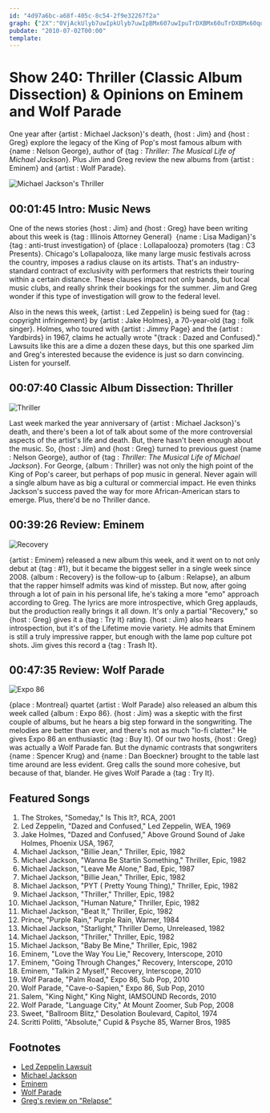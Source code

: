 ```yaml
---
id: "4d97a6bc-a68f-405c-8c54-2f9e32267f2a"
graph: {"2X":"0VjAckUlyb7uwIpkUlyb7uwIpBMx607uwIpuTrDXBMx60uTrDXBMx60qqukJBGc5NBMx60BCCxVBGc5NBGc5NIr6KNCXoEhqqukJKHFd0qqukJ","1TQ":"41zvUBAEp141zvUBQsAM41zvUdhnxe","27B":"BLCAoXtcZJ9aycKBLCAoBLCAoaSOWL97qipX6cfdBHm1GdhnxeBLCAoQBfQC"}
pubdate: "2010-07-02T00:00"
template: 
---
```






# Show 240: Thriller (Classic Album Dissection) & Opinions on Eminem and Wolf Parade

One year after {artist : Michael Jackson}'s death, {host : Jim} and {host : Greg} explore the legacy of the King of Pop's most famous album with {name : Nelson George}, author of {tag : *Thriller: The Musical Life of Michael Jackson*}. Plus Jim and Greg review the new albums from {artist : Eminem} and {artist : Wolf Parade}.

![Michael Jackson's Thriller](https://static.soundopinions.org/images/2010/thriller.jpg)



## 00:01:45 Intro: Music News

One of the news stories {host : Jim} and {host : Greg} have been writing about this week is {tag : Illinois Attorney General}  {name : Lisa Madigan}'s {tag : anti-trust investigation} of {place : Lollapalooza} promoters {tag : C3 Presents}. Chicago's Lollapalooza, like many large music festivals across the country, imposes a radius clause on its artists. That's an industry-standard contract of exclusivity with performers that restricts their touring within a certain distance. These clauses impact not only bands, but local music clubs, and really shrink their bookings for the summer. Jim and Greg wonder if this type of investigation will grow to the federal level.

Also in the news this week, {artist : Led Zeppelin} is being sued for {tag : copyright infringement} by {artist : Jake Holmes}, a 70-year-old {tag : folk singer}. Holmes, who toured with {artist : Jimmy Page} and the {artist : Yardbirds} in 1967, claims he actually wrote "{track : Dazed and Confused}." Lawsuits like this are a dime a dozen these days, but this one sparked Jim and Greg's interested because the evidence is just so darn convincing. Listen for yourself.



## 00:07:40 Classic Album Dissection: Thriller

![Thriller](https://static.soundopinions.org/assets/240/CS0.jpg)

Last week marked the year anniversary of {artist : Michael Jackson}'s death, and there's been a lot of talk about some of the more controversial aspects of the artist's life and death. But, there hasn't been enough about the music. So, {host : Jim} and {host : Greg} turned to previous guest {name : Nelson George}, author of {tag : *Thriller: The Musical Life of Michael Jackson*}. For George, {album : Thriller} was not only the high point of the King of Pop's career, but perhaps of pop music in general. Never again will a single album have as big a cultural or commercial impact. He even thinks Jackson's success paved the way for more African-American stars to emerge. Plus, there'd be no Thriller dance.



## 00:39:26 Review: Eminem

![Recovery](https://static.soundopinions.org/assets/240/1TQ0.jpg)

{artist : Eminem} released a new album this week, and it went on to not only debut at {tag : #1}, but it became the biggest seller in a single week since 2008. {album : Recovery} is the follow-up to {album : Relapse}, an album that the rapper himself admits was kind of misstep. But now, after going through a lot of pain in his personal life, he's taking a more "emo" approach according to Greg. The lyrics are more introspective, which Greg applauds, but the production really brings it all down. It's only a partial "Recovery," so {host : Greg} gives it a {tag : Try It} rating. {host : Jim} also hears introspection, but it's of the Lifetime movie variety. He admits that Eminem is still a truly impressive rapper, but enough with the lame pop culture pot shots. Jim gives this record a {tag : Trash It}.



## 00:47:35 Review: Wolf Parade

![Expo 86](https://static.soundopinions.org/assets/240/27B0.jpg)

{place : Montreal} quartet {artist : Wolf Parade} also released an album this week called {album : Expo 86}. {host : Jim} was a skeptic with the first couple of albums, but he hears a big step forward in the songwriting. The melodies are better than ever, and there's not as much "lo-fi clatter." He gives Expo 86 an enthusiastic {tag : Buy It}. Of our two hosts, {host : Greg} was actually a Wolf Parade fan. But the dynamic contrasts that songwriters {name : Spencer Krug} and {name : Dan Boeckner} brought to the table last time around are less evident. Greg calls the sound more cohesive, but because of that, blander. He gives Wolf Parade a {tag : Try It}.



## Featured Songs

1. The Strokes, "Someday," Is This It?, RCA, 2001
2. Led Zeppelin, "Dazed and Confused," Led Zeppelin, WEA, 1969
3. Jake Holmes, "Dazed and Confused," Above Ground Sound of Jake Holmes, Phoenix USA, 1967,
4. Michael Jackson, "Billie Jean," Thriller, Epic, 1982
5. Michael Jackson, "Wanna Be Startin Something," Thriller, Epic, 1982
6. Michael Jackson, "Leave Me Alone," Bad, Epic, 1987
7. Michael Jackson, "Billie Jean," Thriller, Epic, 1982
8. Michael Jackson, "PYT ( Pretty Young Thing)," Thriller, Epic, 1982
9. Michael Jackson, "Thriller," Thriller, Epic, 1982
10. Michael Jackson, "Human Nature," Thriller, Epic, 1982
11. Michael Jackson, "Beat It," Thriller, Epic, 1982
12. Prince, "Purple Rain," Purple Rain, Warner, 1984
13. Michael Jackson, "Starlight," Thriller Demo, Unreleased, 1982
14. Michael Jackson, "Thriller," Thriller, Epic, 1982
15. Michael Jackson, "Baby Be Mine," Thriller, Epic, 1982
16. Eminem, "Love the Way You Lie," Recovery, Interscope, 2010
17. Eminem, "Going Through Changes," Recovery, Interscope, 2010
18. Eminem, "Talkin 2 Myself," Recovery, Interscope, 2010
19. Wolf Parade, "Palm Road," Expo 86, Sub Pop, 2010
20. Wolf Parade, "Cave-o-Sapien," Expo 86, Sub Pop, 2010
21. Salem, "King Night," King Night, IAMSOUND Records, 2010
22. Wolf Parade, "Language City," At Mount Zoomer, Sub Pop, 2008
23. Sweet, "Ballroom Blitz," Desolation Boulevard, Capitol, 1974
24. Scritti Politti, "Absolute," Cupid & Psyche 85, Warner Bros, 1985



## Footnotes

- [Led Zeppelin Lawsuit](http://www.theguardian.com/music/2010/jun/30/led-zeppelin-sued-dazed-and-confused)
- [Michael Jackson](http://www.michaeljackson.com/)
- [Eminem](http://www.eminem.com/)
- [Wolf Parade](https://www.subpop.com/artists/wolf_parade)
- [Greg's review on "Relapse"](http://articles.chicagotribune.com/2009-05-17/news/0905150275_1_slim-shady-lp-eminem-album)